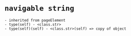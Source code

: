# `navigable string`

    - inherited from pageElement
    - type(self) - <class.str>
    - type(self)(self) - <class.str>(self) => copy of object


